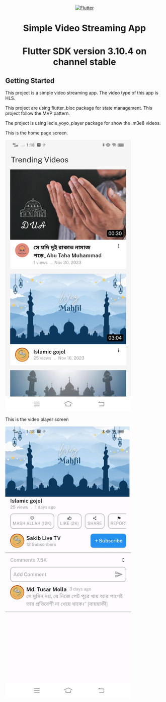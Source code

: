 
<p style="color:blue" align="center"><a href="https://flutter.dev" target="_blank"><img src="https://storage.googleapis.com/cms-storage-bucket/6a07d8a62f4308d2b854.svg" width="400" alt="Flutter"></a></p>
<h1 align="center">Simple Video Streaming App</h1>
<h1 align="center">Flutter SDK version 3.10.4 on channel stable</h1>



## Getting Started
<p>This project is a simple video streaming app. The video type of this app is HLS.</p>
<p>This project are using flutter_bloc package for state management. This project follow the MVP pattern.</p>
<p>The project is using lecle_yoyo_player package for show the .m3e8 videos.</p>
<p>This is the home page screen.</p>
<img src="https://github.com/TusarMolla/simple_video_player_app/blob/main/assets/Screenshot_20231204_131840.jpg" width="400" alt="Flutter">
<br/>
<p>This is the video player screen<p>
<img src="https://github.com/TusarMolla/simple_video_player_app/blob/main/assets/Screenshot_20231204_131801.jpg" width="400" alt="Flutter">


